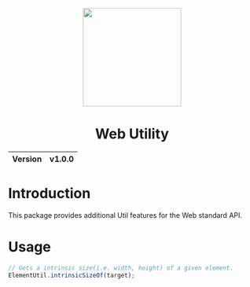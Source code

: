 <div align="center">
    <img width="200px" src="https://github.com/user-attachments/assets/9fe86de5-61d7-4a89-ab9d-702ff1c0c901">
    <h1>Web Utility</h1>
    <table>
        <thead>
          <tr>
            <th>Version</th>
            <th>v1.0.0</th>
          </tr>
        </tbody>
    </table>
</div>

# Introduction
This package provides additional Util features for the Web standard API.

# Usage
```ts
// Gets a intrinsic size(i.e. width, height) of a given element.
ElementUtil.intrinsicSizeOf(target);
```
